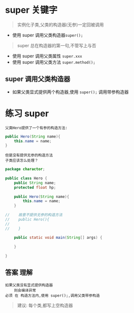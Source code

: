 # super 关键字
> 实例化子类,父类的构造器(无参)一定回被调用

* 使用 super 调用父类构造器```super();```
> super 总在构造器的第一句,不管写上与否

* 使用 super 调用父类属性 ```super.xxx```
* 使用 super 调用父类方法 ```super.method();```

## super 调用父类构造器

* 如果父类显式提供两个构造器,使用 ```super();``` 调用带参构造器

# 练习 super

```text
父类Hero提供了一个有参的构造方法:
```
```java
public Hero(String name){
	this.name = name;
}
```
```text
但是没有提供无参的构造方法
子类应该怎么处理？ 
```
```java
package charactor;
   
public class Hero {
    public String name; 
    protected float hp; 
   
    public Hero(String name){
        this.name = name;
    }
     
//    故意不提供无参的构造方法
//    public Hero(){
//      
//    }
     
    public static void main(String[] args) {
     
    }
       
}
```

## 答案 理解

```text
如果父类没有显式提供构造器
	则会编译异常
必须 在 构造方法内,使用 super();,调用父类带参构造
```
> 建议: 每个类,都写上空构造器